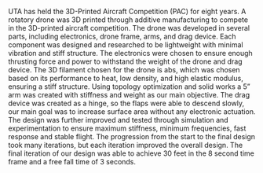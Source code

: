 UTA has held the 3D-Printed Aircraft Competition (PAC) for eight years. A rotatory 
drone was 3D printed through additive manufacturing to compete in the 3D-printed aircraft 
competition. The drone was developed in several parts, including electronics, drone frame, arms, 
and drag device. Each component was designed and researched to be lightweight with minimal 
vibration and stiff structure. The electronics were chosen to ensure enough thrusting force and 
power to withstand the weight of the drone and drag device. The 3D filament chosen for the 
drone is abs, which was chosen based on its performance to heat, low density, and high elastic 
modulus, ensuring a stiff structure. Using topology optimization and solid works a 5” arm was 
created with stiffness and weight as our main objective. The drag device was created as a hinge, 
so the flaps were able to descend slowly, our main goal was to increase surface area without any 
electronic actuation. The design was further improved and tested through simulation and 
experimentation to ensure maximum stiffness, minimum frequencies, fast response and stable 
flight. The progression from the start to the final design took many iterations, but each iteration 
improved the overall design. The final iteration of our design was able to achieve 30 feet in the 8 
second time frame and a free fall time of 3 seconds.
